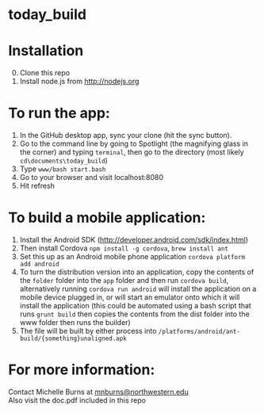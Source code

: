 today_build
===========

Installation
============

0. Clone this repo
1. Install node.js from http://nodejs.org

To run the app:
===============

1. In the GitHub desktop app, sync your clone (hit the sync button).
2. Go to the command line by going to Spotlight (the magnifying glass in the corner) and typing `terminal`, then go to the directory (most likely `cd\documents\today_build`)
3. Type `www/bash start.bash`
4. Go to your browser and visit localhost:8080
5. Hit refresh

To build a mobile application:
==============================

1. Install the Android SDK (http://developer.android.com/sdk/index.html)
2. Then install Cordova `npm install -g cordova`, `brew install ant`
3. Set this up as an Android mobile phone application `cordova platform add android`
4. To turn the distribution version into an application, copy the contents of the `folder` folder into the `app` folder and then run `cordova build`, alternatively running `cordova run android` will install the application on a mobile device plugged in, or will start an emulator onto which it will install the application (this could be automated using a bash script that runs `grunt build` then copies the contents from the dist folder into the www folder then runs the builder) 
5. The file will be built by either process into `/platforms/android/ant-build/{something}unaligned.apk`

For more information:
=====================

Contact Michelle Burns at mnburns@northwestern.edu  
Also visit the doc.pdf included in this repo

